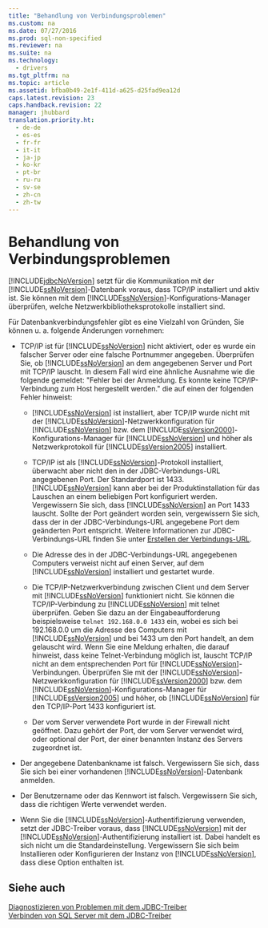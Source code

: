 ```yaml
---
title: "Behandlung von Verbindungsproblemen"
ms.custom: na
ms.date: 07/27/2016
ms.prod: sql-non-specified
ms.reviewer: na
ms.suite: na
ms.technology: 
  - drivers
ms.tgt_pltfrm: na
ms.topic: article
ms.assetid: bfba0b49-2e1f-411d-a625-d25fad9ea12d
caps.latest.revision: 23
caps.handback.revision: 22
manager: jhubbard
translation.priority.ht: 
  - de-de
  - es-es
  - fr-fr
  - it-it
  - ja-jp
  - ko-kr
  - pt-br
  - ru-ru
  - sv-se
  - zh-cn
  - zh-tw
---
```

# Behandlung von Verbindungsproblemen
  [!INCLUDE[jdbcNoVersion](../content/includes/jdbcNoVersion_md.md)] setzt für die Kommunikation mit der [!INCLUDE[ssNoVersion](../content/includes/ssNoVersion_md.md)]\-Datenbank voraus, dass TCP\/IP installiert und aktiv ist. Sie können mit dem [!INCLUDE[ssNoVersion](../content/includes/ssNoVersion_md.md)]\-Konfigurations\-Manager überprüfen, welche Netzwerkbibliotheksprotokolle installiert sind.  
  
 Für Datenbankverbindungsfehler gibt es eine Vielzahl von Gründen, Sie können u. a. folgende Änderungen vornehmen:  
  
-   TCP\/IP ist für [!INCLUDE[ssNoVersion](../content/includes/ssNoVersion_md.md)] nicht aktiviert, oder es wurde ein falscher Server oder eine falsche Portnummer angegeben. Überprüfen Sie, ob [!INCLUDE[ssNoVersion](../content/includes/ssNoVersion_md.md)] an dem angegebenen Server und Port mit TCP\/IP lauscht. In diesem Fall wird eine ähnliche Ausnahme wie die folgende gemeldet: "Fehler bei der Anmeldung. Es konnte keine TCP\/IP\-Verbindung zum Host hergestellt werden." die auf einen der folgenden Fehler hinweist:  
  
    -   [!INCLUDE[ssNoVersion](../content/includes/ssNoVersion_md.md)] ist installiert, aber TCP\/IP wurde nicht mit der [!INCLUDE[ssNoVersion](../content/includes/ssNoVersion_md.md)]\-Netzwerkkonfiguration für [!INCLUDE[ssNoVersion](../content/includes/ssNoVersion_md.md)] bzw. dem [!INCLUDE[ssVersion2000](../content/includes/ssVersion2000_md.md)]\-Konfigurations\-Manager für [!INCLUDE[ssNoVersion](../content/includes/ssNoVersion_md.md)] und höher als Netzwerkprotokoll für [!INCLUDE[ssVersion2005](../content/includes/ssVersion2005_md.md)] installiert.  
  
    -   TCP\/IP ist als [!INCLUDE[ssNoVersion](../content/includes/ssNoVersion_md.md)]\-Protokoll installiert, überwacht aber nicht den in der JDBC\-Verbindungs\-URL angegebenen Port. Der Standardport ist 1433. [!INCLUDE[ssNoVersion](../content/includes/ssNoVersion_md.md)] kann aber bei der Produktinstallation für das Lauschen an einem beliebigen Port konfiguriert werden. Vergewissern Sie sich, dass [!INCLUDE[ssNoVersion](../content/includes/ssNoVersion_md.md)] an Port 1433 lauscht. Sollte der Port geändert worden sein, vergewissern Sie sich, dass der in der JDBC\-Verbindungs\-URL angegebene Port dem geänderten Port entspricht. Weitere Informationen zur JDBC\-Verbindungs\-URL finden Sie unter [Erstellen der Verbindungs-URL](../content/Building-the-Connection-URL.md).  
  
    -   Die Adresse des in der JDBC\-Verbindungs\-URL angegebenen Computers verweist nicht auf einen Server, auf dem [!INCLUDE[ssNoVersion](../content/includes/ssNoVersion_md.md)] installiert und gestartet wurde.  
  
    -   Die TCP\/IP\-Netzwerkverbindung zwischen Client und dem Server mit [!INCLUDE[ssNoVersion](../content/includes/ssNoVersion_md.md)] funktioniert nicht. Sie können die TCP\/IP\-Verbindung zu [!INCLUDE[ssNoVersion](../content/includes/ssNoVersion_md.md)] mit telnet überprüfen. Geben Sie dazu an der Eingabeaufforderung beispielsweise `telnet 192.168.0.0 1433` ein, wobei es sich bei 192.168.0.0 um die Adresse des Computers mit [!INCLUDE[ssNoVersion](../content/includes/ssNoVersion_md.md)] und bei 1433 um den Port handelt, an dem gelauscht wird. Wenn Sie eine Meldung erhalten, die darauf hinweist, dass keine Telnet\-Verbindung möglich ist, lauscht TCP\/IP nicht an dem entsprechenden Port für [!INCLUDE[ssNoVersion](../content/includes/ssNoVersion_md.md)]\-Verbindungen. Überprüfen Sie mit der [!INCLUDE[ssNoVersion](../content/includes/ssNoVersion_md.md)]\-Netzwerkkonfiguration für [!INCLUDE[ssVersion2000](../content/includes/ssVersion2000_md.md)] bzw. dem [!INCLUDE[ssNoVersion](../content/includes/ssNoVersion_md.md)]\-Konfigurations\-Manager für [!INCLUDE[ssVersion2005](../content/includes/ssVersion2005_md.md)] und höher, ob [!INCLUDE[ssNoVersion](../content/includes/ssNoVersion_md.md)] für den TCP\/IP\-Port 1433 konfiguriert ist.  
  
    -   Der vom Server verwendete Port wurde in der Firewall nicht geöffnet. Dazu gehört der Port, der vom Server verwendet wird, oder optional der Port, der einer benannten Instanz des Servers zugeordnet ist.  
  
-   Der angegebene Datenbankname ist falsch. Vergewissern Sie sich, dass Sie sich bei einer vorhandenen [!INCLUDE[ssNoVersion](../content/includes/ssNoVersion_md.md)]\-Datenbank anmelden.  
  
-   Der Benutzername oder das Kennwort ist falsch. Vergewissern Sie sich, dass die richtigen Werte verwendet werden.  
  
-   Wenn Sie die [!INCLUDE[ssNoVersion](../content/includes/ssNoVersion_md.md)]\-Authentifizierung verwenden, setzt der JDBC\-Treiber voraus, dass [!INCLUDE[ssNoVersion](../content/includes/ssNoVersion_md.md)] mit der [!INCLUDE[ssNoVersion](../content/includes/ssNoVersion_md.md)]\-Authentifizierung installiert ist. Dabei handelt es sich nicht um die Standardeinstellung. Vergewissern Sie sich beim Installieren oder Konfigurieren der Instanz von [!INCLUDE[ssNoVersion](../content/includes/ssNoVersion_md.md)], dass diese Option enthalten ist.  
  
## Siehe auch  
 [Diagnostizieren von Problemen mit dem JDBC-Treiber](../content/Diagnosing-Problems-with-the-JDBC-Driver.md)   
 [Verbinden von SQL Server mit dem JDBC-Treiber](../content/Connecting-to-SQL-Server-with-the-JDBC-Driver.md)  
  
  
